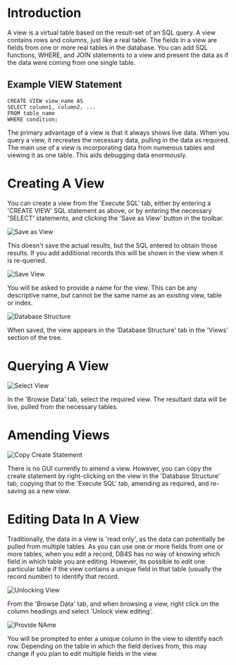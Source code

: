 # Introduction

A view is a virtual table based on the result-set of an SQL query.  A view contains rows and columns, just like a real table. The fields in a view are fields from one or more real tables in the database.  You can add SQL functions, WHERE, and JOIN statements to a view and present the data as if the data were coming from one single table.

## Example VIEW Statement

    CREATE VIEW view_name AS
    SELECT column1, column2, ...
    FROM table_name
    WHERE condition; 

The primary advantage of a view is that it always shows live data.  When you query a view, it recreates the necessary data, pulling in the data as required.  The main use of a view is incorporating data from numerous tables and viewing it as one table.  This aids debugging data enormously.

# Creating A View

You can create a view from the 'Execute SQL' tab, either by entering a 'CREATE VIEW' SQL statement as above, or by entering the necessary 'SELECT' statements, and clicking the 'Save as View' button in the toolbar.


![Save as View](https://snag.gy/gYAC5O.jpg)

This doesn't save the actual results, but the SQL entered to obtain those results.  If you add additional records this will be shown in the view when it is re-queried.


![Save View](https://snag.gy/mU6u90.jpg)

You will be asked to provide a name for the view.  This can be any descriptive name, but cannot be the same name as an existing view, table or index.


![Database Structure](https://snag.gy/ujEcMl.jpg)

When saved, the view appears in the 'Database Structure' tab in the 'Views' section of the tree.

# Querying A View

![Select View](https://snag.gy/Y7QnqE.jpg)

In the 'Browse Data' tab, select the required view.  The resultant data will be live, pulled from the necessary tables.

# Amending Views

![Copy Create Statement](https://snag.gy/JA97WY.jpg)

There is no GUI currently to amend a view.  However, you can copy the create statement by right-clicking on the view in the 'Database Structure' tab, copying that to the 'Execute SQL' tab, amending as required, and re-saving as a new view.

# Editing Data In A View

Traditionally, the data in a view is 'read only', as the data can potentially be pulled from multiple tables.  As you can use one or more fields from one or more tables, when you edit a record, DB4S has no way of knowing which field in which table you are editing.  However, its possible to edit one particular table if the view contains a unique field in that table (usually the record number) to identify that record.

![Unlocking View](https://snag.gy/3fHiN6.jpg)

From the 'Browse Data' tab, and when browsing a view, right click on the column headings and select 'Unlock view editing'.


![Provide NAme](https://snag.gy/NPXWeG.jpg)

You will be prompted to enter a unique column in the view to identify each row.  Depending on the table in which the field derives from, this may change if you plan to edit multiple fields in the view.

